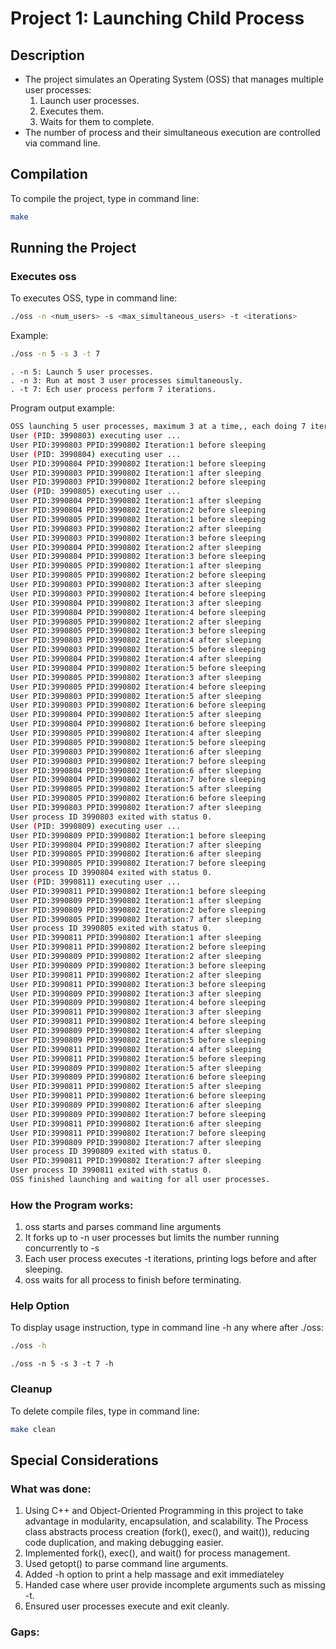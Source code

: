 # Project 1: Launching Child Process

## Description
-  The project simulates an Operating System (OSS) that manages multiple user processes:
    1. Launch user processes.
    2. Executes them.
    3. Waits for them to complete.
- The number of process and their simultaneous execution are controlled via command line.

## Compilation
To compile the project, type in command line: 
```sh
make
```

## Running the Project

### Executes oss
To executes OSS, type in command line:
```sh
./oss -n <num_users> -s <max_simultaneous_users> -t <iterations>
```
Example:
```sh
./oss -n 5 -s 3 -t 7
```
    . -n 5: Launch 5 user processes.
    . -n 3: Run at most 3 user processes simultaneously.
    . -t 7: Ech user process perform 7 iterations.
Program output example:
```sh
OSS launching 5 user processes, maximum 3 at a time,, each doing 7 iterations.
User (PID: 3990803) executing user ...
User PID:3990803 PPID:3990802 Iteration:1 before sleeping
User (PID: 3990804) executing user ...
User PID:3990804 PPID:3990802 Iteration:1 before sleeping
User PID:3990803 PPID:3990802 Iteration:1 after sleeping
User PID:3990803 PPID:3990802 Iteration:2 before sleeping
User (PID: 3990805) executing user ...
User PID:3990804 PPID:3990802 Iteration:1 after sleeping
User PID:3990804 PPID:3990802 Iteration:2 before sleeping
User PID:3990805 PPID:3990802 Iteration:1 before sleeping
User PID:3990803 PPID:3990802 Iteration:2 after sleeping
User PID:3990803 PPID:3990802 Iteration:3 before sleeping
User PID:3990804 PPID:3990802 Iteration:2 after sleeping
User PID:3990804 PPID:3990802 Iteration:3 before sleeping
User PID:3990805 PPID:3990802 Iteration:1 after sleeping
User PID:3990805 PPID:3990802 Iteration:2 before sleeping
User PID:3990803 PPID:3990802 Iteration:3 after sleeping
User PID:3990803 PPID:3990802 Iteration:4 before sleeping
User PID:3990804 PPID:3990802 Iteration:3 after sleeping
User PID:3990804 PPID:3990802 Iteration:4 before sleeping
User PID:3990805 PPID:3990802 Iteration:2 after sleeping
User PID:3990805 PPID:3990802 Iteration:3 before sleeping
User PID:3990803 PPID:3990802 Iteration:4 after sleeping
User PID:3990803 PPID:3990802 Iteration:5 before sleeping
User PID:3990804 PPID:3990802 Iteration:4 after sleeping
User PID:3990804 PPID:3990802 Iteration:5 before sleeping
User PID:3990805 PPID:3990802 Iteration:3 after sleeping
User PID:3990805 PPID:3990802 Iteration:4 before sleeping
User PID:3990803 PPID:3990802 Iteration:5 after sleeping
User PID:3990803 PPID:3990802 Iteration:6 before sleeping
User PID:3990804 PPID:3990802 Iteration:5 after sleeping
User PID:3990804 PPID:3990802 Iteration:6 before sleeping
User PID:3990805 PPID:3990802 Iteration:4 after sleeping
User PID:3990805 PPID:3990802 Iteration:5 before sleeping
User PID:3990803 PPID:3990802 Iteration:6 after sleeping
User PID:3990803 PPID:3990802 Iteration:7 before sleeping
User PID:3990804 PPID:3990802 Iteration:6 after sleeping
User PID:3990804 PPID:3990802 Iteration:7 before sleeping
User PID:3990805 PPID:3990802 Iteration:5 after sleeping
User PID:3990805 PPID:3990802 Iteration:6 before sleeping
User PID:3990803 PPID:3990802 Iteration:7 after sleeping
User process ID 3990803 exited with status 0.
User (PID: 3990809) executing user ...
User PID:3990809 PPID:3990802 Iteration:1 before sleeping
User PID:3990804 PPID:3990802 Iteration:7 after sleeping
User PID:3990805 PPID:3990802 Iteration:6 after sleeping
User PID:3990805 PPID:3990802 Iteration:7 before sleeping
User process ID 3990804 exited with status 0.
User (PID: 3990811) executing user ...
User PID:3990811 PPID:3990802 Iteration:1 before sleeping
User PID:3990809 PPID:3990802 Iteration:1 after sleeping
User PID:3990809 PPID:3990802 Iteration:2 before sleeping
User PID:3990805 PPID:3990802 Iteration:7 after sleeping
User process ID 3990805 exited with status 0.
User PID:3990811 PPID:3990802 Iteration:1 after sleeping
User PID:3990811 PPID:3990802 Iteration:2 before sleeping
User PID:3990809 PPID:3990802 Iteration:2 after sleeping
User PID:3990809 PPID:3990802 Iteration:3 before sleeping
User PID:3990811 PPID:3990802 Iteration:2 after sleeping
User PID:3990811 PPID:3990802 Iteration:3 before sleeping
User PID:3990809 PPID:3990802 Iteration:3 after sleeping
User PID:3990809 PPID:3990802 Iteration:4 before sleeping
User PID:3990811 PPID:3990802 Iteration:3 after sleeping
User PID:3990811 PPID:3990802 Iteration:4 before sleeping
User PID:3990809 PPID:3990802 Iteration:4 after sleeping
User PID:3990809 PPID:3990802 Iteration:5 before sleeping
User PID:3990811 PPID:3990802 Iteration:4 after sleeping
User PID:3990811 PPID:3990802 Iteration:5 before sleeping
User PID:3990809 PPID:3990802 Iteration:5 after sleeping
User PID:3990809 PPID:3990802 Iteration:6 before sleeping
User PID:3990811 PPID:3990802 Iteration:5 after sleeping
User PID:3990811 PPID:3990802 Iteration:6 before sleeping
User PID:3990809 PPID:3990802 Iteration:6 after sleeping
User PID:3990809 PPID:3990802 Iteration:7 before sleeping
User PID:3990811 PPID:3990802 Iteration:6 after sleeping
User PID:3990811 PPID:3990802 Iteration:7 before sleeping
User PID:3990809 PPID:3990802 Iteration:7 after sleeping
User process ID 3990809 exited with status 0.
User PID:3990811 PPID:3990802 Iteration:7 after sleeping
User process ID 3990811 exited with status 0.
OSS finished launching and waiting for all user processes.
```
### How the Program works:
1. oss starts and parses command line arguments
2. It forks up to -n user processes but limits the number running concurrently to -s
3. Each user process executes -t iterations, printing logs before and after sleeping.
4. oss waits for all process to finish before terminating. 

### Help Option
To display usage instruction, type in command line -h any where after ./oss:
```sh
./oss -h
```

```
./oss -n 5 -s 3 -t 7 -h
```
### Cleanup
To delete compile files, type in command line:
```sh
make clean
```

## Special Considerations
### What was done:
1. Using C++ and Object-Oriented Programming in this project to take advantage in modularity, encapsulation, and scalability. The Process class abstracts process creation (fork(), exec(), and wait()), reducing code duplication, and making debugging easier.  
2. Implemented fork(), exec(), and wait() for process management.
3. Used getopt() to parse command line arguments.
4. Added -h option to print a help massage and exit immediateley
5. Handed case where user provide incomplete arguments such as missing -t.
6. Ensured user processes execute and exit cleanly.

### Gaps:


